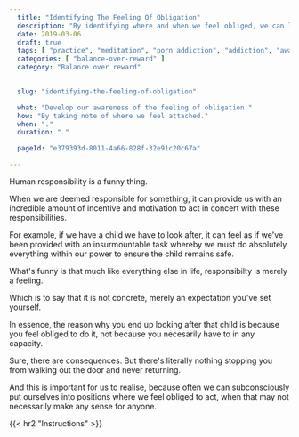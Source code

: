 ```yaml
---
  title: "Identifying The Feeling Of Obligation"
  description: "By identifying where and when we feel obliged, we can learn to develop better control over our mind."
  date: 2019-03-06
  draft: true
  tags: [ "practice", "meditation", "porn addiction", "addiction", "awareness", "awareness exercises", "perspective", "nofap", "neverfap", "neverfap deluxe" ]
  categories: [ "balance-over-reward" ]
  category: "Balance over reward"

  
  slug: "identifying-the-feeling-of-obligation"

  what: "Develop our awareness of the feeling of obligation."
  how: "By taking note of where we feel attached."
  when: "."
  duration: "."

  pageId: "e379393d-8011-4a66-828f-32e91c20c67a"

---
```


<!-- {{< hr2 "Context" >}} -->

Human responsibility is a funny thing.

When we are deemed responsible for something, it can provide us with an incredible amount of incentive and motivation to act in concert with these responsibilities.

For example, if we have a child we have to look after, it can feel as if we've been provided with an insurmountable task whereby we must do absolutely everything within our power to ensure the child remains safe. 

What's funny is that much like everything else in life, responsibilty is merely a feeling.

Which is to say that it is not concrete, merely an expectation you've set yourself.

In essence, the reason why you end up looking after that child is because you feel obliged to do it, not because you necesarily have to in any capacity.

Sure, there are consequences. But there's literally nothing stopping you from walking out the door and never returning. 

And this is important for us to realise, because often we can subconsciously put ourselves into positions where we feel obliged to act, when that may not necessarily make any sense for anyone. 





{{< hr2 "Instructions" >}}




<!-- 
{{< hr2 "Additional Resources" >}}  -->

<!-- maybe link to other  -->

